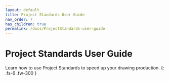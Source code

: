 ```yaml
---
layout: default
title: Project Standards User Guide
nav_order: 7
has_children: true
permalink: /docs/ProjectStandards-user-guide
---
```


# Project Standards User Guide

Learn how to use Project Standards to speed up your drawing production.
{: .fs-6 .fw-300 }